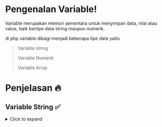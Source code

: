 # Pengenalan Variable!
Variable merupakan memori sementara untuk menyimpan data, nilai atau value, baik bertipe data string maupun numerik.
<p> di php variable dibagi menjadi beberapa tipe data yaitu </p>
<blockquote>
	<p>Variable string</p>
	<p>Variable Numerik</p>
	<p>Variable Array</p>
</blockquote>

#  Penjelasan 🔥
##  Variable String ✅
<details>

<summary>Click to expand</summary>

* Variable bertipe data string digunakan untuk menyimpan data teks yang dintandai  dengan tanda kutip tunggal maupun ganda.
 ```php
  $teks = "FozuX";
 ```

* Untuk melihat isi dari variable string, Dapat melihat nya menggunakan perintah echo lalu nama variable. contoh:
```php
	echo $teks;
```

* Sedangkan untuk menyalin isi dari suatu variable :
```php
	$salin = $teks;
```
* Dari pernyataan di atas maka akan terbentuk variable baru dengan nama ```$salin``` yang isi data nya adalah variable ```$teks.```

</details>
